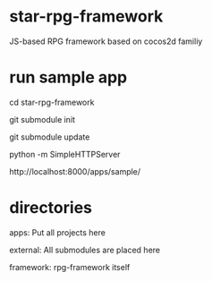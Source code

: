 star-rpg-framework
==================

JS-based RPG framework based on cocos2d familiy

run sample app
==================
cd star-rpg-framework

git submodule init

git submodule update

python -m SimpleHTTPServer

http://localhost:8000/apps/sample/

directories
==================
apps:
Put all projects here

external:
All submodules are placed here

framework:
rpg-framework itself